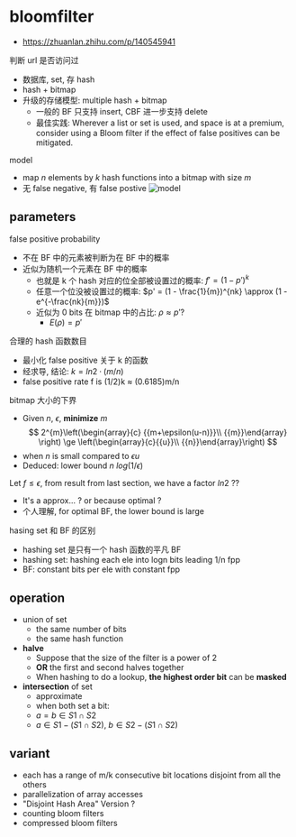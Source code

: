 # bloomfilter
* https://zhuanlan.zhihu.com/p/140545941

判断 url 是否访问过
* 数据库, set, 存 hash
* hash + bitmap
* 升级的存储模型: multiple hash + bitmap
  * 一般的 BF 只支持 insert, CBF 进一步支持 delete
  * 最佳实践: Wherever a list or set is used, and space is at a premium, consider using a Bloom filter if the effect of false positives can be mitigated.

model
* map $n$ elements by $k$ hash functions into a bitmap with size $m$
* 无 false negative, 有 false postive
![model](https://s2.loli.net/2022/10/04/RIAnLVJb4sZdTfH.png)

## parameters
false positive probability
* 不在 BF 中的元素被判断为在 BF 中的概率
* 近似为随机一个元素在 BF 中的概率
  * 也就是 k 个 hash 对应的位全部被设置过的概率: $f' = (1 - p')^k$
  * 任意一个位没被设置过的概率: $p' = (1 - \frac{1}{m})^{nk} \approx (1 - e^{-\frac{nk}{m}})$
  * 近似为 0 bits 在 bitmap 中的占比: $\rho \approx p' ?$
    * $E(ρ) = p'$

合理的 hash 函数数目
* 最小化 false positive 关于 k 的函数
* 经求导, 结论: $k = ln 2 · (m/n)$
* false positive rate f is (1/2)k ≈ (0.6185)m/n

bitmap 大小的下界
* Given $n$, $\epsilon$, **minimize** $m$
  $$
  2^{m}\left(\begin{array}{c}
  {{m+\epsilon(u-n)}}\\ {{m}}\end{array}
  \right)
  \ge \left(\begin{array}{c}{{u}}\\ {{n}}\end{array}\right)
  $$
* when $n$ is small compared to $\epsilon u$
* Deduced: lower bound $n\ log(1/\epsilon)$

Let $f \le \epsilon$, from result from last section, we have a factor $ln2$ ??

* It's a approx... ? or because optimal ?
* 个人理解, for optimal BF, the lower bound is large

hasing set 和 BF 的区别
* hashing set 是只有一个 hash 函数的平凡 BF
* hashing set: hashing each ele into logn bits leading 1/n fpp
* BF: constant bits per ele with constant fpp

## operation
* union of set
  * the same number of bits
  * the same hash function
* **halve**
  * Suppose that the size of the filter is a power of 2
  * **OR** the first and second halves together
  * When hashing to do a lookup, **the highest order bit** can be **masked**
* **intersection** of set
  * approximate
  * when both set a bit:
  * $a = b \in S1 ∩ S2$
  * $a \in S1 − (S1 ∩ S2),\ b \in  S2 −(S1 ∩S2)$

## variant
* each has a range of m/k consecutive bit locations disjoint from all the others
* parallelization of array accesses
* "Disjoint Hash Area" Version ?
* counting bloom filters
* compressed bloom filters
